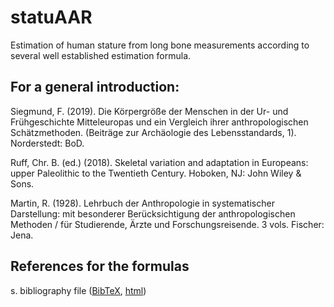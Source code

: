 # statuAAR

Estimation of human stature from long bone measurements according to several well established estimation formula.

## For a general introduction:

Siegmund, F. (2019). Die Körpergröße der Menschen in der Ur- und Frühgeschichte Mitteleuropas und ein Vergleich ihrer anthropologischen Schätzmethoden. (Beiträge zur Archäologie des Lebensstandards, 1). Norderstedt: BoD.

Ruff, Chr. B. (ed.) (2018). Skeletal variation and adaptation in Europeans: upper Paleolithic to the Twentieth Century. Hoboken, NJ: John Wiley & Sons.

Martin, R. (1928). Lehrbuch der Anthropologie in systematischer Darstellung: mit besonderer Berücksichtigung der anthropologischen Methoden / für Studierende, Ärzte und Forschungsreisende. 3 vols. Fischer: Jena.

## References for the formulas

s. bibliography file ([BibTeX](bibstatuAAR.bib), [html](bibstatuAAR.html))

